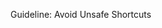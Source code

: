 <span id="title">Guideline: Avoid Unsafe Shortcuts</span>

<div id="body">

<include src="introduction/unit-inParent-asPanel.md" boilerplate />
<include src="useDefaultBranch/unit-inParent-asPanel.md" boilerplate />
<include src="dontRecycleVarsOrParams/unit-inParent-asPanel.md" boilerplate />
<include src="avoidEmptyCatchBlocks/unit-inParent-asPanel.md" boilerplate />
<include src="deleteDeadCode/unit-inParent-asPanel.md" boilerplate />
<include src="minimiseVariableScope/unit-inParent-asPanel.md" boilerplate />
<include src="minimiseCodeDuplication/unit-inParent-asPanel.md" boilerplate />

</div>

<div id="extras">

<include src="exercises.md" />

</div>